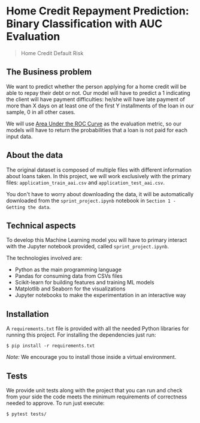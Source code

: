 # Home Credit Repayment Prediction: Binary Classification with AUC Evaluation
> Home Credit Default Risk

## The Business problem

We want to predict whether the person applying for a home credit will be able to repay their debt or not. Our model will have to predict a 1 indicating the client will have payment difficulties: he/she will have late payment of more than X days on at least one of the first Y installments of the loan in our sample, 0 in all other cases.

We will use [Area Under the ROC Curve](https://developers.google.com/machine-learning/crash-course/classification/roc-and-auc?hl=es_419) as the evaluation metric, so our models will have to return the probabilities that a loan is not paid for each input data.

## About the data

The original dataset is composed of multiple files with different information about loans taken. In this project, we will work exclusively with the primary files: `application_train_aai.csv` and `application_test_aai.csv`.

You don't have to worry about downloading the data, it will be automatically downloaded from the `sprint_project.ipynb` notebook in `Section 1 - Getting the data`.

## Technical aspects

To develop this Machine Learning model you will have to primary interact with the Jupyter notebook provided, called `sprint_project.ipynb`.

The technologies involved are:
- Python as the main programming language
- Pandas for consuming data from CSVs files
- Scikit-learn for building features and training ML models
- Matplotlib and Seaborn for the visualizations
- Jupyter notebooks to make the experimentation in an interactive way

## Installation

A `requirements.txt` file is provided with all the needed Python libraries for running this project. For installing the dependencies just run:

```console
$ pip install -r requirements.txt
```

*Note:* We encourage you to install those inside a virtual environment.

## Tests

We provide unit tests along with the project that you can run and check from your side the code meets the minimum requirements of correctness needed to approve. To run just execute:

```console
$ pytest tests/
```
